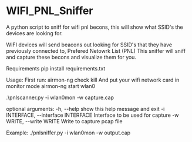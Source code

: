 # WIFI_PNL_Sniffer
A python script to sniff for wifi pnl becons, this will show what SSID's the devices are looking for.

WIFI devices will send beacons out looking for SSID's that they have previously connected to, Prefered Netowrk List (PNL)
This sniffer will sniff and capture these becons and visualize them for you.

Requirements
pip install requirements.txt

Usage:
First run:
airmon-ng check kill
And put your wifi network card in monitor mode
airmon-ng start wlan0 

.\pnlscanner.py -i wlan0mon -w capture.cap

optional arguments:
  -h, --help            show this help message and exit
  -i INTERFACE, --interface INTERFACE
                        Interface to be used for capture
  -w WRITE, --write WRITE
                        Write to capture pcap file

Example: ./pnlsniffer.py -i wlan0mon -w output.cap

